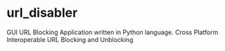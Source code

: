 # url_disabler
GUI URL Blocking Application written in Python language. Cross Platform Interoperable URL Blocking and Unblocking
